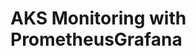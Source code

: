 # AKS Monitoring with PrometheusGrafana                                                                                                                                                                                                                                                                                                                                                                                                                                                                                                                                  

